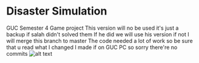 # Disaster Simulation
GUC Semester 4 Game project
This version will no be used it's just a backup if salah didn't solved them
If he did we will use his version if not I will merge this branch to master
The code needed a lot of work so be sure that u read what I changed I made if on GUC PC so sorry there're no commits
![alt text](http://url/to/img.png)
